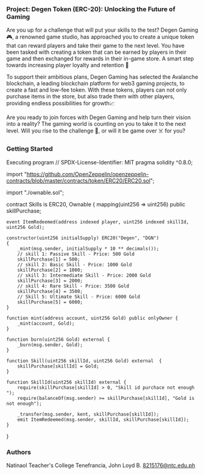 ### Project: Degen Token (ERC-20): Unlocking the Future of Gaming
Are you up for a challenge that will put your skills to the test? Degen Gaming 🎮, a renowned game studio, has approached you to create a unique token that can reward players and take their game to the next level. You have been tasked with creating a token that can be earned by players in their game and then exchanged for rewards in their in-game store. A smart step towards increasing player loyalty and retention 🧠

To support their ambitious plans, Degen Gaming has selected the Avalanche blockchain, a leading blockchain platform for web3 gaming projects, to create a fast and low-fee token. With these tokens, players can not only purchase items in the store, but also trade them with other players, providing endless possibilities for growth📈

Are you ready to join forces with Degen Gaming and help turn their vision into a reality? The gaming world is counting on you to take it to the next level. Will you rise to the challenge 💪, or will it be game over ☠️ for you?

### Getting Started
Executing program
// SPDX-License-Identifier: MIT
pragma solidity ^0.8.0;

import "https://github.com/OpenZeppelin/openzeppelin-contracts/blob/master/contracts/token/ERC20/ERC20.sol";

import "./ownable.sol";

contract Skills is ERC20, Ownable {
    mapping(uint256 => uint256) public skillPurchase;

    event ItemRedeemed(address indexed player, uint256 indexed skillId, uint256 Gold);

    constructor(uint256 initialSupply) ERC20("Degen", "DGN") 
    {
        _mint(msg.sender, initialSupply * 10 ** decimals());
        // skill 1: Passive Skill - Price: 500 Gold
        skillPurchase[1] = 500; 
        // skill 2: Basic Skill - Price: 1000 Gold
        skillPurchase[2] = 1000; 
        // skill 3: Intermediate Skill - Price: 2000 Gold
        skillPurchase[3] = 2000; 
        // skill 4: Rare Skill - Price: 3500 Gold
        skillPurchase[4] = 3500; 
        // Skill 5: Ultimate Skill - Price: 6000 Gold
        skillPurchase[5] = 6000; 
    }

    function mint(address account, uint256 Gold) public onlyOwner {
        _mint(account, Gold);
    }

    function burn(uint256 Gold) external {
        _burn(msg.sender, Gold);
    }

    function Skill(uint256 skillId, uint256 Gold) external  {
        skillPurchase[skillId] = Gold;
    }

    function SkillId(uint256 skillId) external {
        require(skillPurchase[skillId] > 0, "Skill id purchace not enough ");
        require(balanceOf(msg.sender) >= skillPurchase[skillId], "Gold is not enough");

        _transfer(msg.sender, kent, skillPurchase[skillId]);
        emit ItemRedeemed(msg.sender, skillId, skillPurchase[skillId]);
    }
}


### Authors
Natinaol Teacher's College
Tenefrancia, John Loyd B.
8215176@ntc.edu.ph
